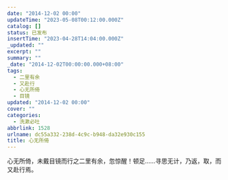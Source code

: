 ```yaml
---
date: "2014-12-02 00:00"
updateTime: "2023-05-08T00:12:00.000Z"
catalog: []
status: 已发布
insertTime: "2023-04-28T14:04:00.000Z"
_updated: ""
excerpt: ""
summary: ""
_date: "2014-12-02T00:00:00.000+08:00"
tags:
  - 二里有余
  - 又赴行
  - 心无所倚
  - 目镜
updated: "2014-12-02 00:00"
cover: ""
categories:
  - 洗漱必吐
abbrlink: 1528
urlname: dc55a332-238d-4c9c-b948-da32e930c155
title: 心无所倚
---
```


心无所倚，未戴目镜而行之二里有余，忽惊醒！顿足……寻思无计，乃返，取，而又赴行焉。
